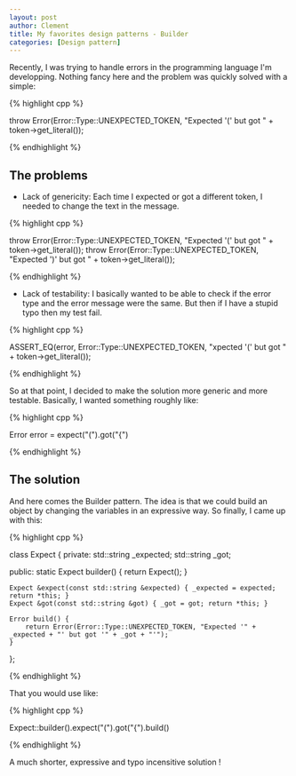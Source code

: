 ```yaml
---
layout: post
author: Clement
title: My favorites design patterns - Builder
categories: [Design pattern]
---
```


Recently, I was trying to handle errors in the programming language I'm developping. Nothing fancy here and the problem was quickly solved with a simple:

{% highlight cpp %}

throw Error(Error::Type::UNEXPECTED_TOKEN, "Expected '(' but got " + token->get_literal());

{% endhighlight %}

## The problems
- Lack of genericity: Each time I expected or got a different token, I needed to change the text in the message.

{% highlight cpp %}

throw Error(Error::Type::UNEXPECTED_TOKEN, "Expected '(' but got " + token->get_literal());
throw Error(Error::Type::UNEXPECTED_TOKEN, "Expected ')' but got " + token->get_literal());

{% endhighlight %}

- Lack of testability: I basically wanted to be able to check if the error type and the error message were the same. But then if I have a stupid typo then my test fail.

{% highlight cpp %}

ASSERT_EQ(error, Error::Type::UNEXPECTED_TOKEN, "xpected '(' but got " + token->get_literal());

{% endhighlight %}

So at that point, I decided to make the solution more generic and more testable. Basically, I wanted something roughly like:

{% highlight cpp %}

Error error = expect("(").got("{")

{% endhighlight %}

## The solution

And here comes the Builder pattern. The idea is that we could build an object by changing the variables in an expressive way. So finally, I came up with this:

{% highlight cpp %}

class Expect {
private:
    std::string _expected;
    std::string _got;

public:
    static Expect builder() { return Expect(); }

    Expect &expect(const std::string &expected) { _expected = expected; return *this; }
    Expect &got(const std::string &got) { _got = got; return *this; }

    Error build() {
        return Error(Error::Type::UNEXPECTED_TOKEN, "Expected '" + _expected + "' but got '" + _got + "'");
    }
};

{% endhighlight %}

That you would use like:

{% highlight cpp %}

Expect::builder().expect("(").got("{").build()

{% endhighlight %}

A much shorter, expressive and typo incensitive solution !